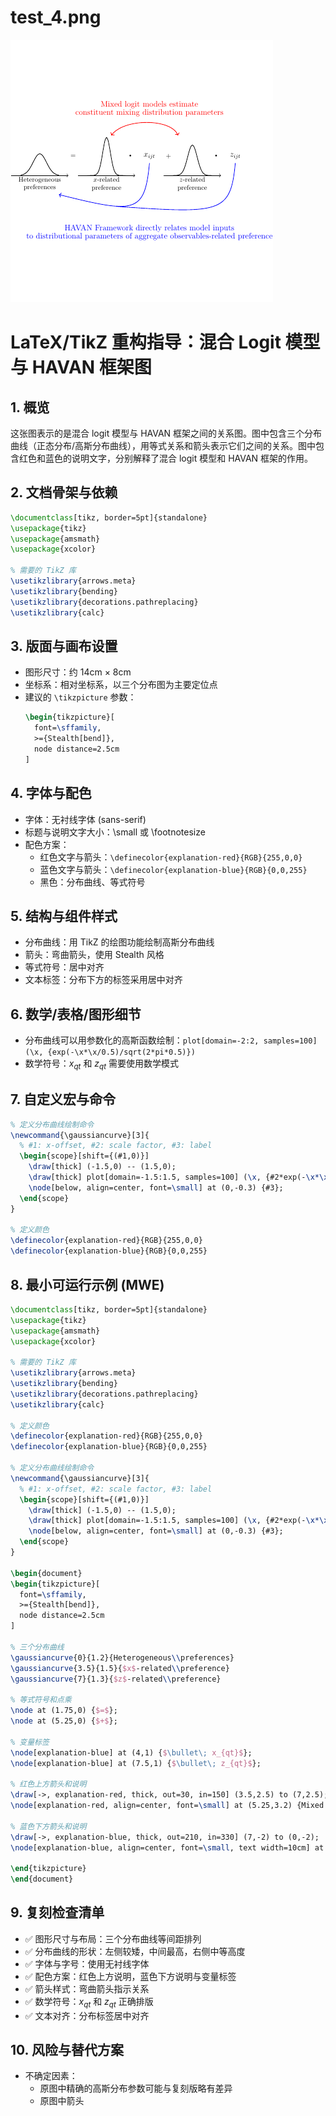 # test_4.png

![test_4.png](../../../eval_dataset/images/test_4.png)

# LaTeX/TikZ 重构指导：混合 Logit 模型与 HAVAN 框架图

## 1. 概览

这张图表示的是混合 logit 模型与 HAVAN 框架之间的关系图。图中包含三个分布曲线（正态分布/高斯分布曲线），用等式关系和箭头表示它们之间的关系。图中包含红色和蓝色的说明文字，分别解释了混合 logit 模型和 HAVAN 框架的作用。

## 2. 文档骨架与依赖

```latex
\documentclass[tikz, border=5pt]{standalone}
\usepackage{tikz}
\usepackage{amsmath}
\usepackage{xcolor}

% 需要的 TikZ 库
\usetikzlibrary{arrows.meta}
\usetikzlibrary{bending}
\usetikzlibrary{decorations.pathreplacing}
\usetikzlibrary{calc}
```

## 3. 版面与画布设置

- 图形尺寸：约 14cm × 8cm
- 坐标系：相对坐标系，以三个分布图为主要定位点
- 建议的 `\tikzpicture` 参数：
  ```latex
  \begin{tikzpicture}[
    font=\sffamily,
    >={Stealth[bend]},
    node distance=2.5cm
  ]
  ```

## 4. 字体与配色

- 字体：无衬线字体 (sans-serif)
- 标题与说明文字大小：\small 或 \footnotesize
- 配色方案：
  - 红色文字与箭头：`\definecolor{explanation-red}{RGB}{255,0,0}`
  - 蓝色文字与箭头：`\definecolor{explanation-blue}{RGB}{0,0,255}`
  - 黑色：分布曲线、等式符号

## 5. 结构与组件样式

- 分布曲线：用 TikZ 的绘图功能绘制高斯分布曲线
- 箭头：弯曲箭头，使用 Stealth 风格
- 等式符号：居中对齐
- 文本标签：分布下方的标签采用居中对齐

## 6. 数学/表格/图形细节

- 分布曲线可以用参数化的高斯函数绘制：`plot[domain=-2:2, samples=100] (\x, {exp(-\x*\x/0.5)/sqrt(2*pi*0.5)})`
- 数学符号：$x_{qt}$ 和 $z_{qt}$ 需要使用数学模式

## 7. 自定义宏与命令

```latex
% 定义分布曲线绘制命令
\newcommand{\gaussiancurve}[3]{
  % #1: x-offset, #2: scale factor, #3: label
  \begin{scope}[shift={(#1,0)}]
    \draw[thick] (-1.5,0) -- (1.5,0);
    \draw[thick] plot[domain=-1.5:1.5, samples=100] (\x, {#2*exp(-\x*\x/0.5)});
    \node[below, align=center, font=\small] at (0,-0.3) {#3};
  \end{scope}
}

% 定义颜色
\definecolor{explanation-red}{RGB}{255,0,0}
\definecolor{explanation-blue}{RGB}{0,0,255}
```

## 8. 最小可运行示例 (MWE)

```latex
\documentclass[tikz, border=5pt]{standalone}
\usepackage{tikz}
\usepackage{amsmath}
\usepackage{xcolor}

% 需要的 TikZ 库
\usetikzlibrary{arrows.meta}
\usetikzlibrary{bending}
\usetikzlibrary{decorations.pathreplacing}
\usetikzlibrary{calc}

% 定义颜色
\definecolor{explanation-red}{RGB}{255,0,0}
\definecolor{explanation-blue}{RGB}{0,0,255}

% 定义分布曲线绘制命令
\newcommand{\gaussiancurve}[3]{
  % #1: x-offset, #2: scale factor, #3: label
  \begin{scope}[shift={(#1,0)}]
    \draw[thick] (-1.5,0) -- (1.5,0);
    \draw[thick] plot[domain=-1.5:1.5, samples=100] (\x, {#2*exp(-\x*\x/0.5)});
    \node[below, align=center, font=\small] at (0,-0.3) {#3};
  \end{scope}
}

\begin{document}
\begin{tikzpicture}[
  font=\sffamily,
  >={Stealth[bend]},
  node distance=2.5cm
]

% 三个分布曲线
\gaussiancurve{0}{1.2}{Heterogeneous\\preferences}
\gaussiancurve{3.5}{1.5}{$x$-related\\preference}
\gaussiancurve{7}{1.3}{$z$-related\\preference}

% 等式符号和点乘
\node at (1.75,0) {$=$};
\node at (5.25,0) {$+$};

% 变量标签
\node[explanation-blue] at (4,1) {$\bullet\; x_{qt}$};
\node[explanation-blue] at (7.5,1) {$\bullet\; z_{qt}$};

% 红色上方箭头和说明
\draw[->, explanation-red, thick, out=30, in=150] (3.5,2.5) to (7,2.5);
\node[explanation-red, align=center, font=\small] at (5.25,3.2) {Mixed logit models estimate\\constituent mixing distribution parameters};

% 蓝色下方箭头和说明
\draw[->, explanation-blue, thick, out=210, in=330] (7,-2) to (0,-2);
\node[explanation-blue, align=center, font=\small, text width=10cm] at (3.5,-3) {HAVAN Framework directly relates model inputs\\to distributional parameters of aggregate observables-related preference};

\end{tikzpicture}
\end{document}
```

## 9. 复刻检查清单

- ✅ 图形尺寸与布局：三个分布曲线等间距排列
- ✅ 分布曲线的形状：左侧较矮，中间最高，右侧中等高度
- ✅ 字体与字号：使用无衬线字体
- ✅ 配色方案：红色上方说明，蓝色下方说明与变量标签
- ✅ 箭头样式：弯曲箭头指示关系
- ✅ 数学符号：$x_{qt}$ 和 $z_{qt}$ 正确排版
- ✅ 文本对齐：分布标签居中对齐

## 10. 风险与替代方案

- 不确定因素：
  - 原图中精确的高斯分布参数可能与复刻版略有差异
  - 原图中箭头
